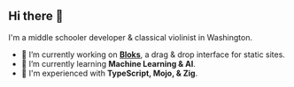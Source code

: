 ## Hi there 👋

I'm a middle schooler developer & classical violinist in Washington.

- 🔭 I’m currently working on **[Bloks](https://github.com/aarvinr/bloks)**, a drag & drop interface for static sites.
- 🌱 I’m currently learning **Machine Learning & AI**.
- 🔪 I'm experienced with **TypeScript, Mojo, & Zig**.
